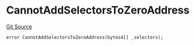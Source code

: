 # CannotAddSelectorsToZeroAddress
[Git Source](https://github.com/thrackle-io/tron/blob/f0e9b435619e8bdc38f4e9105781dfc663d9f089/src/client/token/handler/diamond/HandlerDiamondLib.sol)


```solidity
error CannotAddSelectorsToZeroAddress(bytes4[] _selectors);
```

